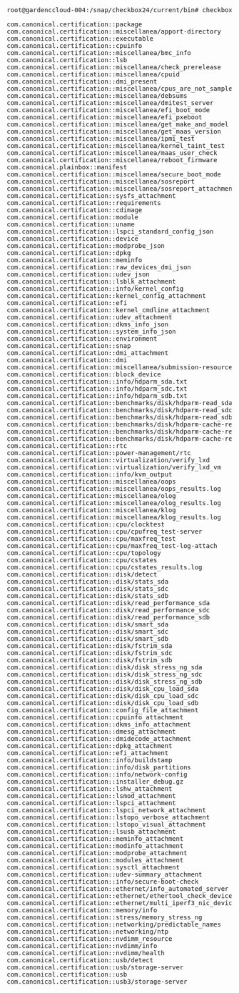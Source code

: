 <pre>

root@gardenccloud-004:/snap/checkbox24/current/bin# checkbox.checkbox-cli list-bootstrapped 'com.canonical.certification::server-functional'

com.canonical.certification::package
com.canonical.certification::miscellanea/apport-directory
com.canonical.certification::executable
com.canonical.certification::cpuinfo
com.canonical.certification::miscellanea/bmc_info
com.canonical.certification::lsb
com.canonical.certification::miscellanea/check_prerelease
com.canonical.certification::miscellanea/cpuid
com.canonical.certification::dmi_present
com.canonical.certification::miscellanea/cpus_are_not_samples
com.canonical.certification::miscellanea/debsums
com.canonical.certification::miscellanea/dmitest_server
com.canonical.certification::miscellanea/efi_boot_mode
com.canonical.certification::miscellanea/efi_pxeboot
com.canonical.certification::miscellanea/get_make_and_model
com.canonical.certification::miscellanea/get_maas_version
com.canonical.certification::miscellanea/ipmi_test
com.canonical.certification::miscellanea/kernel_taint_test
com.canonical.certification::miscellanea/maas_user_check
com.canonical.certification::miscellanea/reboot_firmware
com.canonical.plainbox::manifest
com.canonical.certification::miscellanea/secure_boot_mode
com.canonical.certification::miscellanea/sosreport
com.canonical.certification::miscellanea/sosreport_attachment
com.canonical.certification::sysfs_attachment
com.canonical.certification::requirements
com.canonical.certification::cdimage
com.canonical.certification::module
com.canonical.certification::uname
com.canonical.certification::lspci_standard_config_json
com.canonical.certification::device
com.canonical.certification::modprobe_json
com.canonical.certification::dpkg
com.canonical.certification::meminfo
com.canonical.certification::raw_devices_dmi_json
com.canonical.certification::udev_json
com.canonical.certification::lsblk_attachment
com.canonical.certification::info/kernel_config
com.canonical.certification::kernel_config_attachment
com.canonical.certification::efi
com.canonical.certification::kernel_cmdline_attachment
com.canonical.certification::udev_attachment
com.canonical.certification::dkms_info_json
com.canonical.certification::system_info_json
com.canonical.certification::environment
com.canonical.certification::snap
com.canonical.certification::dmi_attachment
com.canonical.certification::dmi
com.canonical.certification::miscellanea/submission-resources
com.canonical.certification::block_device
com.canonical.certification::info/hdparm_sda.txt
com.canonical.certification::info/hdparm_sdc.txt
com.canonical.certification::info/hdparm_sdb.txt
com.canonical.certification::benchmarks/disk/hdparm-read_sda
com.canonical.certification::benchmarks/disk/hdparm-read_sdc
com.canonical.certification::benchmarks/disk/hdparm-read_sdb
com.canonical.certification::benchmarks/disk/hdparm-cache-read_sda
com.canonical.certification::benchmarks/disk/hdparm-cache-read_sdc
com.canonical.certification::benchmarks/disk/hdparm-cache-read_sdb
com.canonical.certification::rtc
com.canonical.certification::power-management/rtc
com.canonical.certification::virtualization/verify_lxd
com.canonical.certification::virtualization/verify_lxd_vm
com.canonical.certification::info/kvm_output
com.canonical.certification::miscellanea/oops
com.canonical.certification::miscellanea/oops_results.log
com.canonical.certification::miscellanea/olog
com.canonical.certification::miscellanea/olog_results.log
com.canonical.certification::miscellanea/klog
com.canonical.certification::miscellanea/klog_results.log
com.canonical.certification::cpu/clocktest
com.canonical.certification::cpu/cpufreq_test-server
com.canonical.certification::cpu/maxfreq_test
com.canonical.certification::cpu/maxfreq_test-log-attach
com.canonical.certification::cpu/topology
com.canonical.certification::cpu/cstates
com.canonical.certification::cpu/cstates_results.log
com.canonical.certification::disk/detect
com.canonical.certification::disk/stats_sda
com.canonical.certification::disk/stats_sdc
com.canonical.certification::disk/stats_sdb
com.canonical.certification::disk/read_performance_sda
com.canonical.certification::disk/read_performance_sdc
com.canonical.certification::disk/read_performance_sdb
com.canonical.certification::disk/smart_sda
com.canonical.certification::disk/smart_sdc
com.canonical.certification::disk/smart_sdb
com.canonical.certification::disk/fstrim_sda
com.canonical.certification::disk/fstrim_sdc
com.canonical.certification::disk/fstrim_sdb
com.canonical.certification::disk/disk_stress_ng_sda
com.canonical.certification::disk/disk_stress_ng_sdc
com.canonical.certification::disk/disk_stress_ng_sdb
com.canonical.certification::disk/disk_cpu_load_sda
com.canonical.certification::disk/disk_cpu_load_sdc
com.canonical.certification::disk/disk_cpu_load_sdb
com.canonical.certification::config_file_attachment
com.canonical.certification::cpuinfo_attachment
com.canonical.certification::dkms_info_attachment
com.canonical.certification::dmesg_attachment
com.canonical.certification::dmidecode_attachment
com.canonical.certification::dpkg_attachment
com.canonical.certification::efi_attachment
com.canonical.certification::info/buildstamp
com.canonical.certification::info/disk_partitions
com.canonical.certification::info/network-config
com.canonical.certification::installer_debug.gz
com.canonical.certification::lshw_attachment
com.canonical.certification::lsmod_attachment
com.canonical.certification::lspci_attachment
com.canonical.certification::lspci_network_attachment
com.canonical.certification::lstopo_verbose_attachment
com.canonical.certification::lstopo_visual_attachment
com.canonical.certification::lsusb_attachment
com.canonical.certification::meminfo_attachment
com.canonical.certification::modinfo_attachment
com.canonical.certification::modprobe_attachment
com.canonical.certification::modules_attachment
com.canonical.certification::sysctl_attachment
com.canonical.certification::udev-summary_attachment
com.canonical.certification::info/secure-boot-check
com.canonical.certification::ethernet/info_automated_server
com.canonical.certification::ethernet/ethertool_check_device1_eth0
com.canonical.certification::ethernet/multi_iperf3_nic_device1_eth0
com.canonical.certification::memory/info
com.canonical.certification::stress/memory_stress_ng
com.canonical.certification::networking/predictable_names
com.canonical.certification::networking/ntp
com.canonical.certification::nvdimm_resource
com.canonical.certification::nvdimm/info
com.canonical.certification::nvdimm/health
com.canonical.certification::usb/detect
com.canonical.certification::usb/storage-server
com.canonical.certification::usb
com.canonical.certification::usb3/storage-server

</pre>
